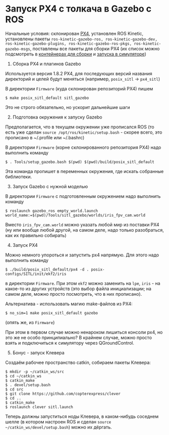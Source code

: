 # Запуск PX4 с толкача в Gazebo с ROS

Начальные условия: склонирован [PX4](https://github.com/PX4/Firmware), установлен ROS Kinetic,
установлены пакеты ```ros-kinetic-gazebo-ros, ros-kinetic-gazebo-dev, ros-kinetic-gazebo-plugins,
ros-kinetic-gazebo-ros-pkgs, ros-kinetic-gazebo-msgs```, поставлены все пакеты для сборки PX4 (их список можно подсмотреть в [контейнерах для сборки](https://github.com/PX4/containers/blob/master/docker/px4-dev/Dockerfile_base) и [запуска в симуляторе](https://github.com/PX4/containers/blob/master/docker/px4-dev/Dockerfile_simulation))

1. Сборка PX4 и плагинов Gazebo

Используется версия 1.8.2 PX4, для последующих версий названия директорий и целей будут меняться (например, ```posix_sitl``` -> ```px4_sitl```)

В директории ```Firmware``` (куда склонирован репозиторий PX4) пишем

```
$ make posix_sitl_default sitl_gazebo
```

Это не строго обязательно, но ускорит дальнейшие шаги

2. Подготовка окружения к запуску Gazebo

Предполагается, что в текущем окружении уже прописался ROS (то есть уже сделан
```source /opt/ros/kinetic/setup.bash``` - скорее всего, это прописано в ~/.profile или ~/.bashrc)

В директории ```Firmware``` (корне склонированного репозитория PX4) надо выполнить команду

```
$ . Tools/setup_gazebo.bash $(pwd) $(pwd)/build/posix_sitl_default
```

Эта команда пропишет в переменных окружения, где искать собранные библиотеки.

3. Запуск Gazebo с нужной моделью

В директории ```Firmware``` с подготовленным окружением надо выполнить команду

```
$ roslaunch gazebo_ros empty_world.launch world_name:=$(pwd)/Tools/sitl_gazebo/worlds/iris_fpv_cam.world
```

Вместо ```iris_fpv_cam.world``` можно указать любой мир из поставки PX4 (ну или вообще любой другой, на самом деле, надо только разобраться, как их правильно собирать)

4. Запуск PX4

Можно немного упороться и запустить px4 напрямую. Для этого надо выполнить команду

```
$ ./build/posix_sitl_default/px4 -d . posix-configs/SITL/init/ekf2/iris
```

в директории ```Firmware```. При этом ```ekf2``` можно заменить на ```lpe```, ```iris``` - на какое-то из других устройств (это выбор файла инициализации; на самом деле, можно просто посмотреть, что в них прописано).

Альтернатива - использовать магию make-файлов из PX4:

```
$ no_sim=1 make posix_sitl_default gazebo
```

(опять же, из ```Firmware```)

При этом в первом случае можно ненароком лишиться консоли px4, но это же не особо принципиально? В крайнем случае, можно просто взять и подключиться к симулятору через QGroundControl.

5. Бонус - запуск Клевера

Создаём рабочее пространство catkin, собираем пакеты Клевера:

```
$ mkdir -p ~/catkin_ws/src
$ cd ~/catkin_ws
$ catkin_make
$ . devel/setup.bash
$ cd src
$ git clone https://github.com/copterexpress/clever
$ cd ..
$ catkin_make
$ roslaunch clever sitl.launch
```

Теперь должны запуститься ноды Клевера, в каком-нибудь соседнем шелле (в котором настроен ROS и сделан ```source ~/catkin_ws/devel/setup.bash```) можно их дёргать.
